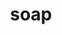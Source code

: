---
category: 4-letters
denotation: null
name: soap
reference_link: https://www.etymonline.com/word/soap
root_language: null
root_name: null
title: soap
type: free
word_sums:
- respelling: soap
  sum: 'Soap + '
---
